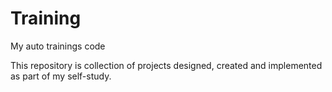 # Training
My auto trainings code

This repository is collection of projects designed, created and implemented as part of my self-study. 
